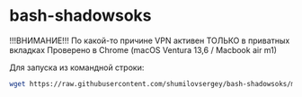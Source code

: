 # bash-shadowsoks

!!!ВНИМАНИЕ!!!
По какой-то причине VPN активен ТОЛЬКО в приватных вкладках
Проверено в Chrome (macOS Ventura 13,6 / Macbook air m1)


Для запуска из командной строки:

```bash
wget https://raw.githubusercontent.com/shumilovsergey/bash-shadowsoks/main/main.sh && chmod +x main.sh && ./main.sh
```